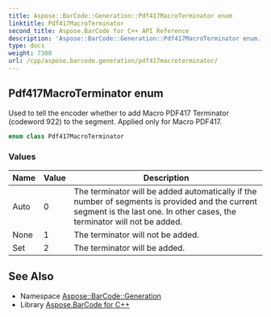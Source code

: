 ```yaml
---
title: Aspose::BarCode::Generation::Pdf417MacroTerminator enum
linktitle: Pdf417MacroTerminator
second_title: Aspose.BarCode for C++ API Reference
description: 'Aspose::BarCode::Generation::Pdf417MacroTerminator enum. Used to tell the encoder whether to add Macro PDF417 Terminator (codeword 922) to the segment. Applied only for Macro PDF417 in C++.'
type: docs
weight: 7300
url: /cpp/aspose.barcode.generation/pdf417macroterminator/
---
```

## Pdf417MacroTerminator enum


Used to tell the encoder whether to add Macro PDF417 Terminator (codeword 922) to the segment. Applied only for Macro PDF417.

```cpp
enum class Pdf417MacroTerminator
```

### Values

| Name | Value | Description |
| --- | --- | --- |
| Auto | 0 | The terminator will be added automatically if the number of segments is provided and the current segment is the last one. In other cases, the terminator will not be added. |
| None | 1 | The terminator will not be added. |
| Set | 2 | The terminator will be added. |

## See Also

* Namespace [Aspose::BarCode::Generation](../)
* Library [Aspose.BarCode for C++](../../)
